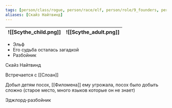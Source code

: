```yaml
---
tags: [person/class/rogue, person/race/elf, person/role/9_founders, person/status/alive]
aliases: [Скайз Найтвинд]
---
```


| ![[Scythe_child.png]] | ![[Scythe_adult.png]] |
| --------------------- | --------------------- |

- Эльф
- Его судьба осталась загадкой
- Разбойник

Скайз Найтвинд

Встречается с [[Слоан]]

Добыл детям посох, [[Филомена]] ему угрожала, посох было добыть сложно (старое место, много языков которые он не знает)

Эджлорд-разбойник

